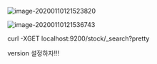 ![image-20200110121523820](C:\Users\whjung\AppData\Roaming\Typora\typora-user-images\image-20200110121523820.png)

![image-20200110121536743](C:\Users\whjung\AppData\Roaming\Typora\typora-user-images\image-20200110121536743.png)

curl -XGET localhost:9200/stock/_search?pretty



version 설정하자!!!



